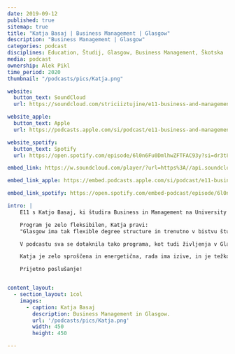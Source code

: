 ```yaml
---
date: 2019-09-12
published: true 
sitemap: true
title: "Katja Basaj | Business Management | Glasgow" 
description: "Business Management | Glasgow"
categories: podcast
disciplines: Education, Študij, Glasgow, Business Management, Škotska
media: podcast
ownership: Alek Pikl
time_period: 2020
thumbnail: "/podcasts/pics/Katja.png"

website:
  button_text: SoundCloud
  url: https://soundcloud.com/striciiztujine/e11-business-and-management-glasgow-katja-basaj?in=striciiztujine/sets/2-sezona 

website_apple:
  button_text: Apple
  url: https://podcasts.apple.com/si/podcast/e11-business-and-management-glasgow-katja-basaj/id1435290632?i=1000424653813

website_spotify:
  button_text: Spotify
  url: https://open.spotify.com/episode/6l0n6Fu0DmlhwZFTFAC93y?si=dr3t8vFIRRKomNmfwh7Sgg

embed_link: https://w.soundcloud.com/player/?url=https%3A//api.soundcloud.com/tracks/536103072&color=%23ff5500&auto_play=false&hide_related=false&show_comments=true&show_user=true&show_reposts=false&show_teaser=true

embed_link_apple: https://embed.podcasts.apple.com/si/podcast/e11-business-and-management-glasgow-katja-basaj/id1435290632?i=1000424653813

embed_link_spotify: https://open.spotify.com/embed-podcast/episode/6l0n6Fu0DmlhwZFTFAC93y

intro: |
    E11 s Katjo Basaj, ki študira Business in Management na University of Glasgow na Škotskem.

    Program je zelo fleksibilen, Katja pravi: 
    "Glasgow ima tak flexible degree structure in trenutno v bistvu študiram biznis in digital media na lvl 2, plus politiko na level 1. V 3. letniku se osredotočiš samo na tvoj glavni predmet (v mojem primeru biznis), lahko pa zmeraj spremeniš major."

    V podcastu sva se dotaknila tako programa, kot tudi življenja v Glasgowu in na splošno v tujini. Prav tako je Katja projektni vodja TEDx dogodkov na njeni univerzi, o čemer sva se tudi pogovarjala.

    Katja je zelo sproščena in energetična, rada ima izive, in je težko pri miru. Presodite sami :)

    Prijetno poslušanje!


content_layout:
  - section_layout: 1col
    images:
      - caption: Katja Basaj 
        description: Business Management in Glasgow.
        url: '/podcasts/pics/Katja.png'
        width: 450 
        height: 450

---
```

